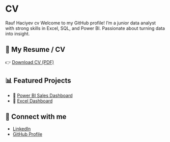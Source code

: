 # CV
Rauf Haciyev cv
Welcome to my GitHub profile! I’m a junior data analyst with strong skills in Excel, SQL, and Power BI. Passionate about turning data into insight.

## 📄 My Resume / CV

👉 [Download CV (PDF)](https://github.com/raufhaciyev/raufhaciyev/raw/main/HaciyevRaufCV-3.pdf)

## 📊 Featured Projects

- 🔹 [Power BI Sales Dashboard](https://github.com/raufhaciyev/PowerBI-SalesDashboard)
- 🔹 [Excel Dashboard](https://github.com/raufhaciyev/Excel-Dash-board)

## 🔗 Connect with me

- [LinkedIn](https://www.linkedin.com/in/rauf-haciyev-28a592172)
- [GitHub Profile](https://github.com/raufhaciyev)
